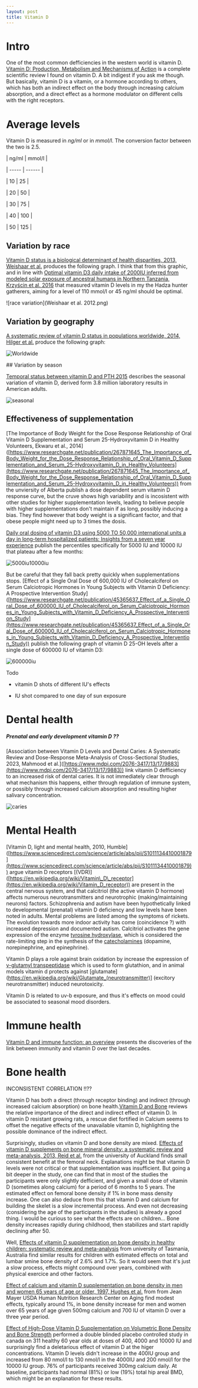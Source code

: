 ```yaml
---
layout: post
title: Vitamin D
---
```

# Intro

One of the most common defficiencies in the western world is vitamin D. [Vitamin D: Production, Metabolism and Mechanisms of Action]([https://www.ncbi.nlm.nih.gov/books/NBK278935/](https://www.ncbi.nlm.nih.gov/books/NBK278935/)) is a complete scientific review I found on vitamin D. A bit indigest if you ask me though. But basically, vitamin D is a vitamin, or a hormone according to others, which has both an indirect effect on the body through increasing calcium absorption, and a direct effect as a hormone modulator on different cells with the right receptors.


# Average levels

Vitamin D is measured in _ng/ml_ or in _mmol/l_. The conversion factor between the two is 2.5.

| ng/ml | mmol/l |

| ----- | ------ |

| 10 | 25 |

| 20 | 50 |

| 30 | 75 |

| 40 | 100 |

| 50 | 125 |

## Variation by race

[Vitamin D status is a biological determinant of health disparities, 2013, Weishaar et al.]([https://pubmed.ncbi.nlm.nih.gov/23415504/](https://pubmed.ncbi.nlm.nih.gov/23415504/)) produces the following graph. I think that from this graphic, and in line with [Optimal vitamin D3 daily intake of 2000IU inferred from modeled solar exposure of ancestral humans in Northern Tanzania, Krzyścin et al. 2016]([https://pubmed.ncbi.nlm.nih.gov/27043260/](https://pubmed.ncbi.nlm.nih.gov/27043260/)) that measured vitamin D levels in my the Hadza hunter gatherers, aiming for a level of 110 mmol/l or 45 ng/ml should be optimal.

![race variation](Weishaar et al. 2012.png)

## Variation by geography

[A systematic review of vitamin D status in populations worldwide, 2014, Hilger et al.]([https://pubmed.ncbi.nlm.nih.gov/23930771/](https://pubmed.ncbi.nlm.nih.gov/23930771/)) produce the following graph:

![Worldwide](worldwide_vitaminD.png)

\## Variation by season

[Temporal status between vitamin D and PTH 2015]([https://journals.plos.org/plosone/article/figure?id=10.1371/journal.pone.0118108.g001](https://journals.plos.org/plosone/article/figure?id=10.1371/journal.pone.0118108.g001)) describes the seasonal variation of vitamin D, derived form 3.8 million laboratory results in American adults.

![seasonal](seasonal_D.png)

## Effectiveness of supplementation

[The Importance of Body Weight for the Dose Response Relationship of Oral Vitamin D Supplementation and Serum 25-Hydroxyvitamin D in Healthy Volunteers, Ekwaru et al., 2014\]([https://www.researchgate.net/publication/267871645_The_Importance_of_Body_Weight_for_the_Dose_Response_Relationship_of_Oral_Vitamin_D_Supplementation_and_Serum_25-Hydroxyvitamin_D_in_Healthy_Volunteers](https://www.researchgate.net/publication/267871645_The_Importance_of_Body_Weight_for_the_Dose_Response_Relationship_of_Oral_Vitamin_D_Supplementation_and_Serum_25-Hydroxyvitamin_D_in_Healthy_Volunteers)) from the unviersity of Alberta publish a dose dependent serum vitamin D response curve, but the cruve shows high variability and is incosistent with other studies for higher supplementation levels, leading to believe people with higher supplementations don't maintain if as long, possibly inducing a bias. They find however that body weight is a significant factor, and that obese people might need up to 3 times the dosis.

[Daily oral dosing of vitamin D3 using 5000 TO 50,000 international units a day in long-term hospitalized patients: Insights from a seven year experience]([https://pubmed.ncbi.nlm.nih.gov/30611908/](https://pubmed.ncbi.nlm.nih.gov/30611908/)) publish the percentiles specifically for 5000 IU and 10000 IU that plateau after a few months:

![5000iu10000iu](5000_10000_vitamin_D.png)

But be careful that they fall back pretty quickly when supplementations stops. \[Effect of a Single Oral Dose of 600,000 IU of Cholecalciferol on Serum Calciotropic Hormones in Young Subjects with Vitamin D Deficiency: A Prospective Intervention Study\]([https://www.researchgate.net/publication/45365637_Effect_of_a_Single_Oral_Dose_of_600000_IU_of_Cholecalciferol_on_Serum_Calciotropic_Hormones_in_Young_Subjects_with_Vitamin_D_Deficiency_A_Prospective_Intervention_Study](https://www.researchgate.net/publication/45365637_Effect_of_a_Single_Oral_Dose_of_600000_IU_of_Cholecalciferol_on_Serum_Calciotropic_Hormones_in_Young_Subjects_with_Vitamin_D_Deficiency_A_Prospective_Intervention_Study)) publish the following graph of vitamin D 25-OH levels after a single dose of 600000 IU of vitamin D3:

![600000iu](600000_vitamin_D.png)

Todo

- vitamin D shots of different IU's effects

- IU shot compared to one day of sun exposure

# Dental health

##### Prenatal and early development vitamin D ??

[Association between Vitamin D Levels and Dental Caries: A Systematic Review and Dose-Response Meta-Analysis of Cross-Sectional Studies, 2023, Mahmood et al.\]([https://www.mdpi.com/2076-3417/13/17/9883](https://www.mdpi.com/2076-3417/13/17/9883)) link vitamin D defficiency to an increased risk of dental caries. It is not immediately clear through what mechanism this happens, either through regulation of immune system, or possibly through increased calcium absorption and resulting higher salivary concentration.

![caries](caries.png)

# Mental Health

[Vitamin D, light and mental health, 2010, Humble\]([https://www.sciencedirect.com/science/article/abs/pii/S1011134410001879](https://www.sciencedirect.com/science/article/abs/pii/S1011134410001879)) argue vitamin D receptors \[(VDR)\]([https://en.wikipedia.org/wiki/Vitamin\_D\_receptor](https://en.wikipedia.org/wiki/Vitamin_D_receptor)) are present in the central nervous system, and that calcitriol (the active vitamin D hormone) affects numerous neurotransmitters and neurotrophic (making/maintaining neurons) factors. Schizophrenia and autism have been hypothetically linked to developmental (prenatal) vitamin D deficiency and low levels have been noted in adults. Mental problems are listed among the symptoms of rickets. The evolution towards more indoor activity has come (coincidence ?) with increased depression and documented autism. Calcitriol activates the gene expression of the enzyme [tyrosine hydroxylase]([https://en.wikipedia.org/wiki/Tyrosine\_hydroxylase](https://en.wikipedia.org/wiki/Tyrosine_hydroxylase)), which is considered the rate-limiting step in the synthesis of the [catecholamines]([https://en.wikipedia.org/wiki/Catecholamine](https://en.wikipedia.org/wiki/Catecholamine)) (dopamine, norepinephrine, and epinephrine).

Vitamin D plays a role against brain oxidation by increase the expression of [γ-glutamyl transpeptidase]([https://en.wikipedia.org/wiki/Gamma-glutamyltransferase](https://en.wikipedia.org/wiki/Gamma-glutamyltransferase)) which is used to form glutathion, and in animal models vitamin d protects against [glutamate](https://en.wikipedia.org/wiki/Glutamate_(neurotransmitter)] (excitory neurotransmitter) induced neurotoxicity.

Vitamin D is related to uv-b exposure, and thus it's effects on mood could be associated to seasonal mood disorders.

# Immune health

[Vitamin D and immune function: an overview]([https://www.cambridge.org/core/journals/proceedings-of-the-nutrition-society/article/vitamin-d-and-immune-function-an-overview/302152110AEE222430F44164E53FEA90](https://www.cambridge.org/core/journals/proceedings-of-the-nutrition-society/article/vitamin-d-and-immune-function-an-overview/302152110AEE222430F44164E53FEA90)) presents the discoveries of the link between immunity and vitamin D over the last decades.

# Bone health

INCONSISTENT CORRELATION !!??

Vitamin D has both a direct (through receptor binding) and indirect (through increased calcium absorption) on bone health.[Vitamin D and Bone]([https://www.ncbi.nlm.nih.gov/pmc/articles/PMC3688475/](https://www.ncbi.nlm.nih.gov/pmc/articles/PMC3688475/)) reviews the relative importance of the direct and indirect effect of vitamin D. In vitamin D resistant growing rats, a rescue diet fortified in Calcium seems to offset the negative effects of the unavailable vitamin D, highlighting the possible dominance of the indirect effect.

Surprisingly, studies on vitamin D and bone density are mixed. [Effects of vitamin D supplements on bone mineral density: a systematic review and meta-analysis, 2013, Reid et al.]([https://pubmed.ncbi.nlm.nih.gov/24119980/](https://pubmed.ncbi.nlm.nih.gov/24119980/)) from the university of Auckland finds small consistent benefit at the femoral neck. Explanations might be that vitamin D levels were not critical or that supplementation was insufficient. But going a bit deeper in the study, one can find that in most of the studies the participants were only slightly defficient, and given a small dose of vitamin D (sometimes along calcium) for a period of 6 months to 5 years. The estimated effect on femoral bone density if 1% in bone mass density increase. One can also deduce from this that vitamin D and calcium for building the skelet is a slow incremental process. And even not decreasing (considering the age of the participants in the studies) is already a good thing. I would be curious to see what the effects are on children... Bone density increases rapidly during childhood, then stabilizes and start rapidly declining after 50.

Well, [Effects of vitamin D supplementation on bone density in healthy children: systematic review and meta-analysis]([https://www.bmj.com/content/342/bmj.c7254.short](https://www.bmj.com/content/342/bmj.c7254.short)) from university of Tasmania, Australia find similar results for children with estimated effects on total and lumbar smine bone density of 2.6% and 1.7%. So it would seem that it's just a slow process, effects might compound over years, combined with physical exercice and other factors.

[Effect of calcium and vitamin D supplementation on bone density in men and women 65 years of age or older, 1997, Hughes et al.]([https://pubmed.ncbi.nlm.nih.gov/9278463/](https://pubmed.ncbi.nlm.nih.gov/9278463/)) from from Jean Mayer USDA Human Nutrition Research Center on Aging find modest effects, typically around 1%, in bone density increase for men and women over 65 years of age given 500mg calcium and 700 IU of vitamin D over a three year period.

[Effect of High-Dose Vitamin D Supplementation on Volumetric Bone Density and Bone Strength]([https://jamanetwork.com/journals/jama/article-abstract/2748796](https://jamanetwork.com/journals/jama/article-abstract/2748796)) performed a double blinded placebo controlled study in canada on 311 healthy 60 year olds at doses of 400, 4000 and 10000 IU and surprisingly find a deletarious effect of vitamin D at the higer concentrations. Vitamin D levels didn't increase in the 400IU group and increased from 80 nmol/l to 130 nmol/l in the 4000IU and 200 nmol/l for the 10000 IU group. 76% of participants received 300mg calcium daily. At baseline, participants had normal (81%) or low (19%) total hip areal BMD, which might be an explanation for these results.